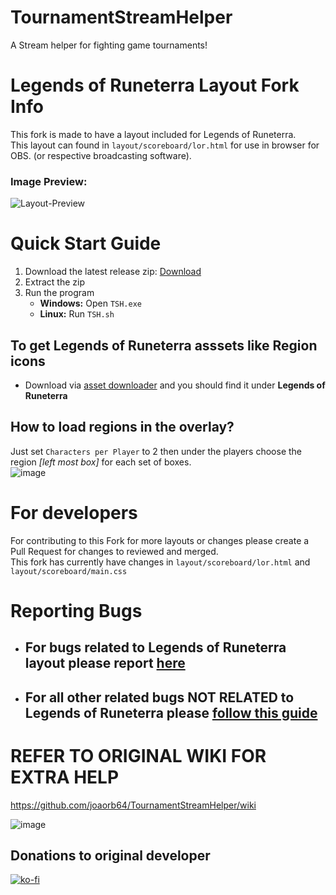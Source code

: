 # TournamentStreamHelper

A Stream helper for fighting game tournaments!

# Legends of Runeterra Layout Fork Info

This fork is made to have a layout included for Legends of Runeterra.  
This layout can found in `layout/scoreboard/lor.html` for use in browser for OBS. (or respective broadcasting software).

### Image Preview:

![Layout-Preview](https://user-images.githubusercontent.com/15186707/177460136-0842fb95-34f8-418a-9133-f3a889757240.png)

# Quick Start Guide
1. Download the latest release zip: [Download]()
2. Extract the zip
3. Run the program
    * **Windows:** Open `TSH.exe`
    * **Linux:** Run `TSH.sh`

## To get Legends of Runeterra asssets like Region icons 
* Download via [asset downloader](https://github.com/joaorb64/TournamentStreamHelper/wiki/Quickstart#download-game-assets) and you should find it under **Legends of Runeterra**

## How to load regions in the overlay?
Just set `Characters per Player` to 2 then under the players choose the region *[left most box]* for each set of boxes.  
![image](https://user-images.githubusercontent.com/15186707/177460202-92a55ff8-91b8-49af-abc8-e92e210bf8a2.png)


# For developers

For contributing to this Fork for more layouts or changes please create a Pull Request for changes to reviewed and merged.  
This fork has currently have changes in `layout/scoreboard/lor.html` and `layout/scoreboard/main.css`

# Reporting Bugs

* ## For bugs related to Legends of Runeterra layout please report [here](https://github.com/cash12121/TournamentStreamHelper/issues)

* ## For all other related bugs NOT RELATED to Legends of Runeterra please [follow this guide](https://github.com/joaorb64/TournamentStreamHelper/wiki/Bug-reporting)


# REFER TO ORIGINAL WIKI FOR EXTRA HELP

https://github.com/joaorb64/TournamentStreamHelper/wiki


![image](https://user-images.githubusercontent.com/7636440/167516192-c4e9799a-9371-434f-b4c0-06f5a516abd3.png)

## Donations to original developer

[![ko-fi](https://www.ko-fi.com/img/githubbutton_sm.svg)](https://ko-fi.com/W7W22YK26)
